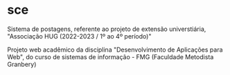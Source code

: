 # sce
Sistema de postagens, referente ao projeto de extensão universtiária, "Associação HUG (2022-2023 / 1º ao 4º período)"

Projeto web acadêmico da disciplina "Desenvolvimento de Aplicações para Web", do curso de sistemas de informação - FMG (Faculdade Metodista Granbery)
